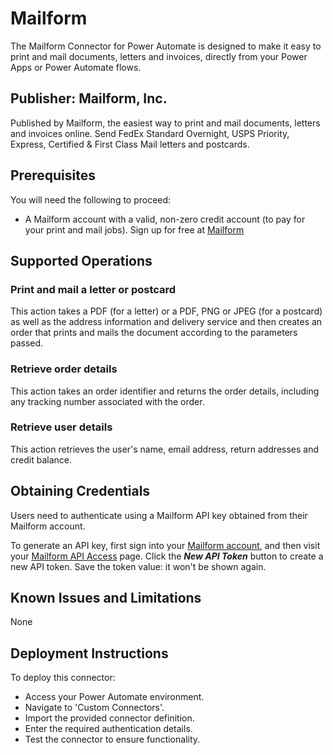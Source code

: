 # Mailform
The Mailform Connector for Power Automate is designed to make it easy to print and mail documents, letters and invoices, directly from your Power Apps or Power Automate flows.

## Publisher: Mailform, Inc.

Published by Mailform, the easiest way to print and mail documents, letters and invoices online. Send FedEx Standard Overnight, USPS Priority, Express, Certified & First Class Mail letters and postcards.
  
## Prerequisites

You will need the following to proceed:
* A Mailform account with a valid, non-zero credit account (to pay for your print and mail jobs). Sign up for free at [Mailform](https://www.mailform.io)

## Supported Operations

### Print and mail a letter or postcard

This action takes a PDF (for a letter) or a PDF, PNG or JPEG (for a postcard) as well as the address information and delivery service and then creates an order that prints and mails the document according to the parameters passed.


### Retrieve order details

This action takes an order identifier and returns the order details, including any tracking number associated with the order.

### Retrieve user details

This action retrieves the user's name, email address, return addresses and credit balance.

## Obtaining Credentials

Users need to authenticate using a Mailform API key obtained from their Mailform account.

To generate an API key, first sign into your [Mailform account](https://www.mailform.io), and then visit your [Mailform API Access](https://www.mailform.io/webapp/account.html#/api) page. Click the ***New API Token*** button to create a new API token. Save the token value: it won't be shown again.

## Known Issues and Limitations

None

## Deployment Instructions

To deploy this connector:

- Access your Power Automate environment.
- Navigate to 'Custom Connectors'.
- Import the provided connector definition.
- Enter the required authentication details.
- Test the connector to ensure functionality.